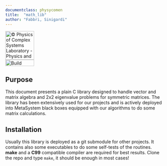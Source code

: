 ```yaml
---
documentclass: physycomen
title:  "math_lib"
author: "Fabbri, Sinigardi"
---
```


<a href="http://www.physycom.unibo.it"> 
<div class="image">
<img src="https://cdn.rawgit.com/physycom/templates/697b327d/logo_unibo.png" width="90" height="90" alt="© Physics of Complex Systems Laboratory - Physics and Astronomy Department - University of Bologna"> 
</div>
</a>
<a href="https://travis-ci.com/physycom/math_lib"> 
<div class="image">
<img src="https://travis-ci.com/physycom/math_lib.svg?token=ujjUseBa9hYbKckXBkxJ&branch=master" width="90" height="20" alt="Build Status"> 
</div>
</a>

## Purpose
This document presents a plain C library designed to handle vector and matrix algebra and 2x2 eigenvalue problems for symmetric matrices.
The library has been extensively used for our projects and is actively deployed into MetaSystem black boxes equipped with our algorithms to do some matrix calculations.

## Installation
Usually this library is deployed as a git submodule for other projects. It contains also some executables to do some self-tests of the routines.   
**make** and a **C99** compatible compiler are required for best results. Clone the repo and type ``make``, it should be enough in most cases!   
